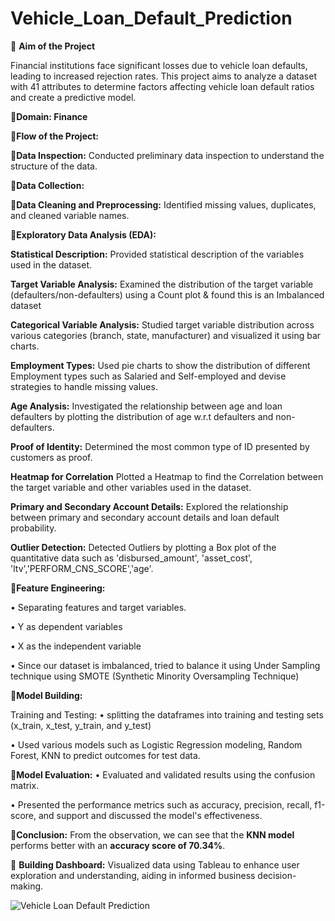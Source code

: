 # Vehicle_Loan_Default_Prediction


🔹 **Aim of the Project**

Financial institutions face significant losses due to vehicle loan defaults, leading to increased rejection rates. This project aims to analyze a dataset with 41 attributes to determine factors affecting vehicle loan default ratios and create a predictive model.

🔹**Domain: Finance**

🔹**Flow of the Project:**

🔹**Data Inspection:**
Conducted preliminary data inspection to understand the structure of the data.

🔹**Data Collection:**

🔹**Data Cleaning and Preprocessing:**
Identified missing values, duplicates, and cleaned variable names.

🔹**Exploratory Data Analysis (EDA):**

**Statistical Description:**
Provided statistical description of the variables used in the dataset.

**Target Variable Analysis:**
Examined the distribution of the target variable (defaulters/non-defaulters) using a Count plot & found this is an Imbalanced dataset

**Categorical Variable Analysis:**
Studied target variable distribution across various categories (branch, state, manufacturer) and visualized it using bar charts.

**Employment Types:** 
Used pie charts to show the distribution of different Employment types such as Salaried and Self-employed and devise strategies to handle missing values. 

**Age Analysis:**
Investigated the relationship between age and loan defaulters by plotting the distribution of age w.r.t defaulters and non-defaulters.

**Proof of Identity:**
Determined the most common type of ID presented by customers as proof.

**Heatmap for Correlation**
Plotted a Heatmap to find the Correlation between the target variable and other variables used in the dataset.

**Primary and Secondary Account Details:**
Explored the relationship between primary and secondary account details and loan default probability.

**Outlier Detection:** 
Detected Outliers by plotting a Box plot of the quantitative data such as 'disbursed_amount', 'asset_cost', 'ltv','PERFORM_CNS_SCORE','age'.


🔹**Feature Engineering:**

•	Separating features and target variables.

•	Y as dependent variables

•	X as the independent variable

•	Since our dataset is imbalanced, tried to balance it using Under Sampling technique using SMOTE (Synthetic Minority Oversampling Technique)

🔹**Model Building:**

Training and Testing: 
•	splitting the dataframes into training and testing sets (x_train, x_test, y_train, and y_test)

•	Used various models such as Logistic Regression modeling, Random Forest, KNN to predict outcomes for test data.

🔹**Model Evaluation:**
•	Evaluated and validated results using the confusion matrix.

•	Presented the performance metrics such as accuracy, precision, recall, f1-score, and support and discussed the model's effectiveness.

🔹**Conclusion:**
From the observation, we can see that the **KNN model** performs better with an **accuracy score of 70.34%**.

🔹 **Building Dashboard:**
Visualized data using Tableau to enhance user exploration and understanding, aiding in informed business decision-making.

![Vehicle Loan Default Prediction](https://github.com/nidhidivecha/Vehicle_Loan_Default_Prediction/assets/54711762/36616258-5086-497d-9c4a-d6cf6ada3d68)

